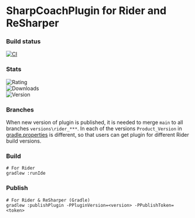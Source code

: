 # SharpCoachPlugin for Rider and ReSharper

### Build status
[![CI](https://github.com/DeagleGross/SharpCoachPlugin/actions/workflows/dotnet.yml/badge.svg)](https://github.com/DeagleGross/SharpCoachPlugin/actions/workflows/dotnet.yml)

### Stats 
![Rating](https://img.shields.io/jetbrains/plugin/r/rating/17522)  
![Downloads](https://img.shields.io/jetbrains/plugin/d/17522)   
![Version](https://img.shields.io/jetbrains/plugin/v/17522)

### Branches
When new version of plugin is published, it is needed to merge `main` to all branches `versions\rider_***`.
In each of the versions `Product_Version` in [gradle.properties](./gradle.properties) is different, so that users can get plugin for different Rider build versions.

### Build
```
# For Rider
gradlew :runIde
```

### Publish
```
# For Rider & ReSharper (Gradle)
gradlew :publishPlugin -PPluginVersion=<version> -PPublishToken=<token>
```